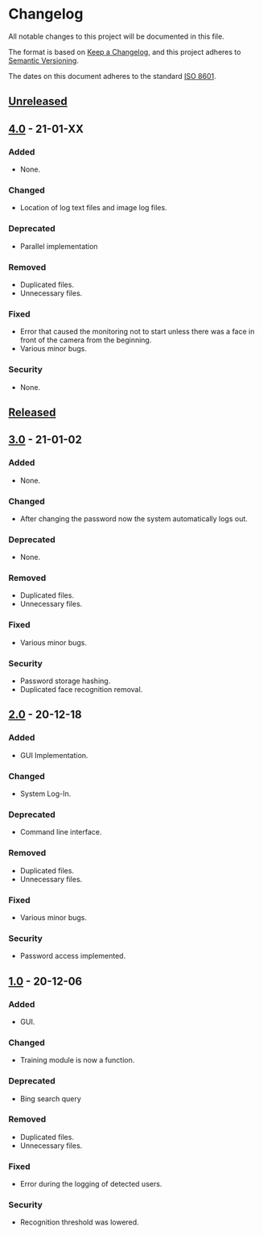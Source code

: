 # Changelog

All notable changes to this project will be documented in this file.

The format is based on [Keep a Changelog](https://keepachangelog.com/en/1.0.0/),
and this project adheres to [Semantic Versioning](https://semver.org/spec/v2.0.0.html).

The dates on this document adheres to the standard [ISO 8601](https://www.iso.org/iso-8601-date-and-time-format.htmll).

## [Unreleased](CHANGELOG.md)

## [4.0](https://github.com/lcortesg/Let-Me-In/releases/) - 21-01-XX

### Added

- None.

### Changed

- Location of log text files and image log files.

### Deprecated

- Parallel implementation

### Removed

- Duplicated files.
- Unnecessary files.

### Fixed

- Error that caused the monitoring not to start unless there was a face in front of the camera from the beginning.
- Various minor bugs.

### Security

- None.

## [Released](https://github.com/lcortesg/Let-Me-In/releases)

## [3.0](https://github.com/lcortesg/Let-Me-In/releases/tag/3.0) - 21-01-02

### Added

- None.

### Changed

- After changing the password now the system automatically logs out.

### Deprecated

- None.

### Removed

- Duplicated files.
- Unnecessary files.

### Fixed

- Various minor bugs.

### Security

- Password storage hashing.
- Duplicated face recognition removal.

## [2.0](https://github.com/lcortesg/Let-Me-In/releases/tag/2.0) - 20-12-18

### Added

- GUI Implementation.

### Changed

- System Log-In.

### Deprecated

- Command line interface.

### Removed

- Duplicated files.
- Unnecessary files.

### Fixed

- Various minor bugs.

### Security

- Password access implemented.

## [1.0](https://github.com/lcortesg/Let-Me-In/releases/tag/1.0) - 20-12-06

### Added

- GUI.

### Changed

- Training module is now a function.

### Deprecated

- Bing search query

### Removed

- Duplicated files.
- Unnecessary files.

### Fixed

- Error during the logging of detected users.

### Security

- Recognition threshold was lowered.


